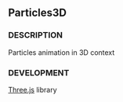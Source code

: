 ## Particles3D

### DESCRIPTION

Particles animation in 3D context

### DEVELOPMENT

[Three.js](https://threejs.org/) library
